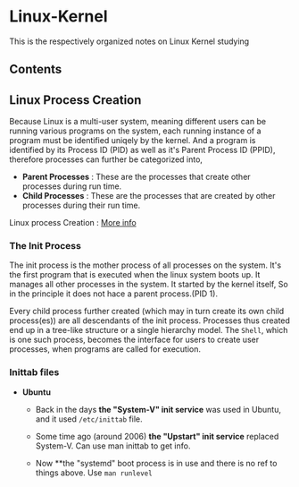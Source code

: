 # Linux-Kernel
This is the respectively organized notes on Linux Kernel studying

## Contents



## Linux Process Creation

Because Linux is a multi-user system, meaning different users can be running various programs on the system, each running instance of a program must be identified uniqely by the kernel. And a program is identified by its Process ID (PID) as well as it's Parent Process ID (PPID), therefore processes can further be categorized into,

- **Parent Processes** : These are the processes that create other processes during run time.
- **Child Processes** : These are the processes that are created by other processes during their run time.

Linux process Creation : [More info](https://subscription.packtpub.com/book/application_development/9781785883057/1/ch01lvl1sec12/process-creation)

### The Init Process 
The init process is the mother process of all processes on the system. It's the first program that is executed when the linux system boots up. It manages all other processes in the system. It started by the kernel itself, So in the principle it does not hace a parent process.(PID 1).

Every child process further created (which may in turn create its own child process(es)) are all descendants of the init process. Processes thus created end up in a tree-like structure or a single hierarchy model. The `Shell`, which is one such process, becomes the interface for users to create user processes, when programs are called for execution.

### Inittab files
- **Ubuntu**
        
	- Back in the days **the "System-V" init service** was used in Ubuntu, and it used `/etc/inittab` file.
	
	- Some time ago (around 2006) **the "Upstart" init service** replaced System-V. Can use man inittab to get info.

	- Now **the "systemd" boot process is in use and there is no ref to things above. Use `man runlevel`

### 
